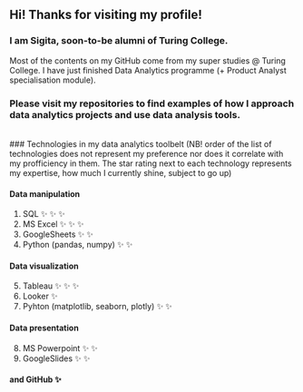 ## Hi! Thanks for visiting my profile!

<!--
**SigitaOtter/SigitaOtter** is a ✨ _special_ ✨ repository because its `README.md` (this file) appears on your GitHub profile.

Here are some ideas to get you started:

- 🔭 I’m currently working on ...
- 🌱 I’m currently learning ...
- 👯 I’m looking to collaborate on ...
- 🤔 I’m looking for help with ...
- 💬 Ask me about ...
- 📫 How to reach me: ...
- 😄 Pronouns: ...
- ⚡ Fun fact: ...
-->

### I am Sigita, soon-to-be alumni of Turing College.

Most of the contents on my GitHub come from my super studies @ Turing College. I have just finished Data Analytics programme (+ Product Analyst specialisation module).
<br>
### Please visit my repositories to find examples of how I approach data analytics projects and use data analysis tools.
<br>
### Technologies in my data analytics toolbelt
(NB! order of the list of technologies does not represent my preference nor does it correlate with my profficiency in them. The star rating next to each technology represents my expertise, how much I currently shine, subject to go up)

#### Data manipulation
1. SQL :sparkles: :sparkles: :sparkles:
2. MS Excel :sparkles: :sparkles: :sparkles:
3. GoogleSheets :sparkles: :sparkles:
4. Python (pandas, numpy) :sparkles: :sparkles:

#### Data visualization
5. Tableau :sparkles: :sparkles: :sparkles:
6. Looker :sparkles:
7. Pyhton (matplotlib, seaborn, plotly) :sparkles: :sparkles:

#### Data presentation
8. MS Powerpoint :sparkles: :sparkles:
9. GoogleSlides :sparkles: :sparkles:

#### and GitHub :sparkles:

